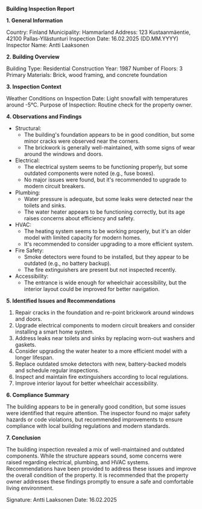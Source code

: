 **Building Inspection Report**

**1. General Information**

Country: Finland
Municipality: Hammarland
Address: 123 Kustaanmäentie, 42100 Pallas-Yllästunturi
Inspection Date: 16.02.2025 (DD.MM.YYYY)
Inspector Name: Antti Laaksonen

**2. Building Overview**

Building Type: Residential
Construction Year: 1987
Number of Floors: 3
Primary Materials: Brick, wood framing, and concrete foundation

**3. Inspection Context**

Weather Conditions on Inspection Date: Light snowfall with temperatures around -5°C.
Purpose of Inspection: Routine check for the property owner.

**4. Observations and Findings**

* Structural:
	+ The building's foundation appears to be in good condition, but some minor cracks were observed near the corners.
	+ The brickwork is generally well-maintained, with some signs of wear around the windows and doors.
* Electrical:
	+ The electrical system seems to be functioning properly, but some outdated components were noted (e.g., fuse boxes).
	+ No major issues were found, but it's recommended to upgrade to modern circuit breakers.
* Plumbing:
	+ Water pressure is adequate, but some leaks were detected near the toilets and sinks.
	+ The water heater appears to be functioning correctly, but its age raises concerns about efficiency and safety.
* HVAC:
	+ The heating system seems to be working properly, but it's an older model with limited capacity for modern homes.
	+ It's recommended to consider upgrading to a more efficient system.
* Fire Safety:
	+ Smoke detectors were found to be installed, but they appear to be outdated (e.g., no battery backup).
	+ The fire extinguishers are present but not inspected recently.
* Accessibility:
	+ The entrance is wide enough for wheelchair accessibility, but the interior layout could be improved for better navigation.

**5. Identified Issues and Recommendations**

1. Repair cracks in the foundation and re-point brickwork around windows and doors.
2. Upgrade electrical components to modern circuit breakers and consider installing a smart home system.
3. Address leaks near toilets and sinks by replacing worn-out washers and gaskets.
4. Consider upgrading the water heater to a more efficient model with a longer lifespan.
5. Replace outdated smoke detectors with new, battery-backed models and schedule regular inspections.
6. Inspect and maintain fire extinguishers according to local regulations.
7. Improve interior layout for better wheelchair accessibility.

**6. Compliance Summary**

The building appears to be in generally good condition, but some issues were identified that require attention. The inspector found no major safety hazards or code violations, but recommended improvements to ensure compliance with local building regulations and modern standards.

**7. Conclusion**

The building inspection revealed a mix of well-maintained and outdated components. While the structure appears sound, some concerns were raised regarding electrical, plumbing, and HVAC systems. Recommendations have been provided to address these issues and improve the overall condition of the property. It is recommended that the property owner addresses these findings promptly to ensure a safe and comfortable living environment.

Signature: Antti Laaksonen
Date: 16.02.2025